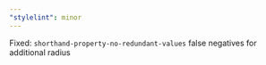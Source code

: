 ```yaml
---
"stylelint": minor
---
```


Fixed: `shorthand-property-no-redundant-values` false negatives for additional radius
